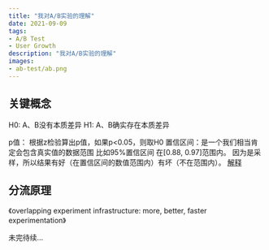 ```yaml
---
title: "我对A/B实验的理解"
date: 2021-09-09
tags:
- A/B Test
- User Growth
description: "我对A/B实验的理解"
images:
- ab-test/ab.png
---
```


## 关键概念

H0: A、B没有本质差异
H1: A、B确实存在本质差异

p值： 根据z检验算出p值，如果p<0.05，则取H0
置信区间：是一个我们相当肯定会包含真实值的数据范围 比如95%置信区间 在[0.88, 0.97]范围内。 因为是采样，所以结果有好（在置信区间的数值范围内）有坏（不在范围内）。
[解释](https://www.shuxuele.com/data/confidence-interval.html)

## 分流原理

《overlapping experiment infrastructure: more, better, faster experimentation》

未完待续...
